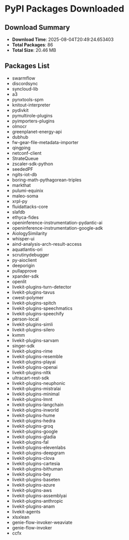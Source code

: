 # PyPI Packages Downloaded

## Download Summary
- **Download Time**: 2025-08-04T20:49:24.653403
- **Total Packages**: 86
- **Total Size**: 20.46 MB

## Packages List
- swarmflow
- discordsync
- syncloud-lib
- a3
- pynxtools-spm
- knitout-interpreter
- pydivkit
- pymultirole-plugins
- pyimporters-plugins
- olmocr
- greenplanet-energy-api
- dubhub
- fw-gear-file-metadata-importer
- qingping
- netconf-client
- StrateQueue
- zscaler-sdk-python
- seededPF
- ngits-iot-db
- boring-math-pythagorean-triples
- markthat
- pulumi-equinix
- maleo-soma
- xrpl-py
- fluidattacks-core
- slafdb
- ethyca-fides
- openinference-instrumentation-pydantic-ai
- openinference-instrumentation-google-adk
- AiologySimilarity
- whisper-ui
- aind-analysis-arch-result-access
- aquatlantis-ori
- scrutinydebugger
- py-aioclient
- deeporigin
- pullapprove
- xpander-sdk
- openlit
- livekit-plugins-turn-detector
- livekit-plugins-tavus
- cwest-polymer
- livekit-plugins-spitch
- livekit-plugins-speechmatics
- livekit-plugins-speechify
- person-local
- livekit-plugins-simli
- livekit-plugins-silero
- kvmm
- livekit-plugins-sarvam
- singer-sdk
- livekit-plugins-rime
- livekit-plugins-resemble
- livekit-plugins-playai
- livekit-plugins-openai
- livekit-plugins-nltk
- ultracart-rest-sdk
- livekit-plugins-neuphonic
- livekit-plugins-mistralai
- livekit-plugins-minimal
- livekit-plugins-lmnt
- livekit-plugins-langchain
- livekit-plugins-inworld
- livekit-plugins-hume
- livekit-plugins-hedra
- livekit-plugins-groq
- livekit-plugins-google
- livekit-plugins-gladia
- livekit-plugins-fal
- livekit-plugins-elevenlabs
- livekit-plugins-deepgram
- livekit-plugins-clova
- livekit-plugins-cartesia
- livekit-plugins-bithuman
- livekit-plugins-bey
- livekit-plugins-baseten
- livekit-plugins-azure
- livekit-plugins-aws
- livekit-plugins-assemblyai
- livekit-plugins-anthropic
- livekit-plugins-anam
- livekit-agents
- xlsxlean
- genie-flow-invoker-weaviate
- genie-flow-invoker
- ccfx
